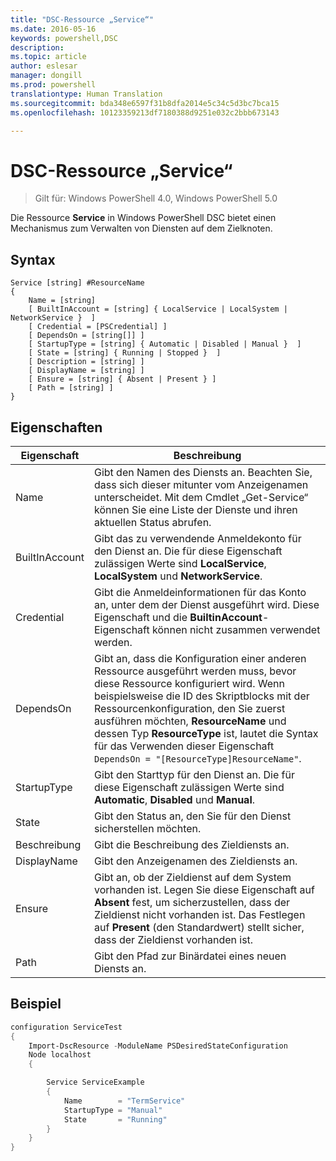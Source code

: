 ```yaml
---
title: "DSC-Ressource „Service“"
ms.date: 2016-05-16
keywords: powershell,DSC
description: 
ms.topic: article
author: eslesar
manager: dongill
ms.prod: powershell
translationtype: Human Translation
ms.sourcegitcommit: bda348e6597f31b8dfa2014e5c34c5d3bc7bca15
ms.openlocfilehash: 10123359213df7180388d9251e032c2bbb673143

---
```


# DSC-Ressource „Service“

> Gilt für: Windows PowerShell 4.0, Windows PowerShell 5.0


Die Ressource **Service** in Windows PowerShell DSC bietet einen Mechanismus zum Verwalten von Diensten auf dem Zielknoten.

## Syntax

```
Service [string] #ResourceName
{
    Name = [string]
    [ BuiltInAccount = [string] { LocalService | LocalSystem | NetworkService }  ]
    [ Credential = [PSCredential] ]
    [ DependsOn = [string[]] ]
    [ StartupType = [string] { Automatic | Disabled | Manual }  ]
    [ State = [string] { Running | Stopped }  ]
    [ Description = [string] ]
    [ DisplayName = [string] ]
    [ Ensure = [string] { Absent | Present } ]
    [ Path = [string] ]
}
```

## Eigenschaften

|  Eigenschaft  |  Beschreibung   | 
|---|---| 
| Name| Gibt den Namen des Diensts an. Beachten Sie, dass sich dieser mitunter vom Anzeigenamen unterscheidet. Mit dem Cmdlet „Get-Service“ können Sie eine Liste der Dienste und ihren aktuellen Status abrufen.| 
| BuiltInAccount| Gibt das zu verwendende Anmeldekonto für den Dienst an. Die für diese Eigenschaft zulässigen Werte sind **LocalService**, **LocalSystem** und **NetworkService**.| 
| Credential| Gibt die Anmeldeinformationen für das Konto an, unter dem der Dienst ausgeführt wird. Diese Eigenschaft und die __BuiltinAccount__-Eigenschaft können nicht zusammen verwendet werden.| 
| DependsOn| Gibt an, dass die Konfiguration einer anderen Ressource ausgeführt werden muss, bevor diese Ressource konfiguriert wird. Wenn beispielsweise die ID des Skriptblocks mit der Ressourcenkonfiguration, den Sie zuerst ausführen möchten, __ResourceName__ und dessen Typ __ResourceType__ ist, lautet die Syntax für das Verwenden dieser Eigenschaft `DependsOn = "[ResourceType]ResourceName"`.| 
| StartupType| Gibt den Starttyp für den Dienst an. Die für diese Eigenschaft zulässigen Werte sind **Automatic**, **Disabled** und **Manual**.| 
| State| Gibt den Status an, den Sie für den Dienst sicherstellen möchten.| 
| Beschreibung | Gibt die Beschreibung des Zieldiensts an.| 
| DisplayName | Gibt den Anzeigenamen des Zieldiensts an.| 
| Ensure | Gibt an, ob der Zieldienst auf dem System vorhanden ist. Legen Sie diese Eigenschaft auf **Absent** fest, um sicherzustellen, dass der Zieldienst nicht vorhanden ist. Das Festlegen auf **Present** (den Standardwert) stellt sicher, dass der Zieldienst vorhanden ist.|
| Path | Gibt den Pfad zur Binärdatei eines neuen Diensts an.| 

## Beispiel

```powershell
configuration ServiceTest
{
    Import-DscResource -ModuleName PSDesiredStateConfiguration
    Node localhost
    {

        Service ServiceExample
        {
            Name        = "TermService"
            StartupType = "Manual"
            State       = "Running"
        } 
    }
}
```




<!--HONumber=Jul16_HO1-->


